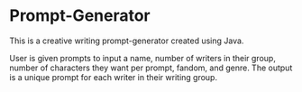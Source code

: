 # Prompt-Generator

This is a creative writing prompt-generator created using Java.

User is given prompts to input a name, number of writers in their group, number of characters they
want per prompt, fandom, and genre. The output is a unique prompt for each writer in their writing group.
